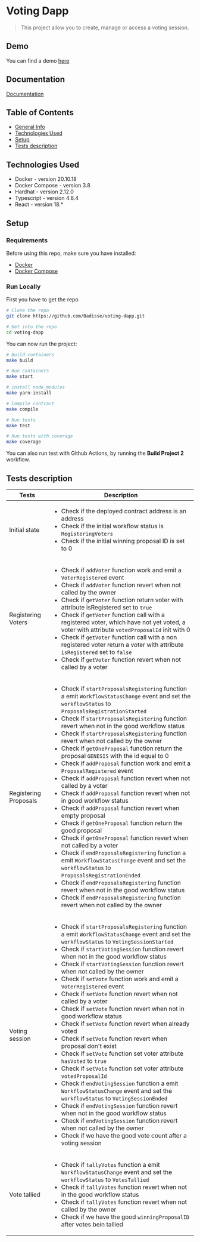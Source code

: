 # Voting Dapp

>This project allow you to create, manage or access a voting session.


## Demo

You can find a demo [here](https://voting-dapp-mu.vercel.app/)


## Documentation

[Documentation](https://github.com/Badisse/voting-dapp/tree/main/hardhat/docs)

## Table of Contents
* [General Info](#general-information)
* [Technologies Used](#technologies-used)
* [Setup](#setup)
* [Tests description](#tests-description)



## Technologies Used
- Docker - version 20.10.18
- Docker Compose - version 3.8
- Hardhat - version 2.12.0
- Typescript - version 4.8.4
- React - version 18.*


## Setup
### Requirements
Before using this repo, make sure you have installed:
- [Docker](https://docs.docker.com/engine/install/)
- [Docker Compose](https://docs.docker.com/compose/install/)

### Run Locally
First you have to get the repo
```bash
# Clone the repo 
git clone https://github.com/Badisse/voting-dapp.git

# Get into the repo
cd voting-dapp
```

You can now run the project:

```bash
# Build containers
make build

# Run containers
make start

# install node_modules
make yarn-install

# Compile contract
make compile

# Run tests
make test

# Run tests with coverage
make coverage
```

You can also run test with Github Actions, by running the **Build Project 2** workflow.

## Tests description

| Tests 	| Description 	|
|---	|---	|
| Initial state 	| <ul>   <li>Check if the deployed contract address is an address</li>   <li>Check if the initial workflow status is `RegisteringVoters`</li>   <li>Check if the initial winning proposal ID is set to 0</li> </ul> 	|
| Registering Voters 	| <ul>   <li>Check if `addVoter` function work  and emit a `VoterRegistered` event</li>   <li>Check if `addVoter` function revert when not called by the owner</li>   <li>Check if `getVoter` function return voter with attribute isRegistered set to `true`</li>   <li>Check if `getVoter` function call with a registered voter, which have not yet voted, a voter with attribute `votedProposalId` init with 0   <li>Check if `getVoter` function call with a non registered voter return a voter with attribute `isRegistered` set to `false`</li>   <li>Check if `getVoter` function revert when not called by a voter</li> </ul> 	|
| Registering Proposals 	| <ul>   <li>Check if `startProposalsRegistering` function a emit `WorkflowStatusChange` event and set the `workflowStatus` to `ProposalsRegistrationStarted`</li>   <li>Check if `startProposalsRegistering` function revert when not in the good workflow status</li>  <li>Check if `startProposalsRegistering` function revert when not called by the owner</li>   <li>Check if `getOneProposal` function return the proposal `GENESIS` with the id equal to 0</li>   <li>Check if `addProposal` function work and emit a `ProposalRegistered` event</li>  <li>Check if `addProposal` function revert when not called by a voter</li> <li>Check if `addProposal` function revert when not in good workflow status</li> <li>Check if `addProposal` function revert when empty proposal</li> <li>Check if `getOneProposal` function return the good proposal</li> <li>Check if `getOneProposal` function revert when not called by a voter</li> <li>Check if `endProposalsRegistering` function a emit `WorkflowStatusChange` event and set the `workflowStatus` to `ProposalsRegistrationEnded`</li> <li>Check if `endProposalsRegistering` function revert when not in the good workflow status</li> <li>Check if `endProposalsRegistering` function revert when not called by the owner</li> </ul> 	|
| Voting session 	|  <ul>   <li>Check if `startProposalsRegistering` function a emit `WorkflowStatusChange` event and set the `workflowStatus` to `VotingSessionStarted`</li>   <li>Check if `startVotingSession` function revert when not in the good workflow status</li>  <li>Check if `startVotingSession` function revert when not called by the owner</li>   <li>Check if `setVote` function work and emit a `VoterRegistered` event</li>  <li>Check if `setVote` function revert when not called by a voter</li> <li>Check if `setVote` function revert when not in good workflow status</li> <li>Check if `setVote` function revert when already voted</li> <li>Check if `setVote` function revert when proposal don't exist</li> <li>Check if `setVote` function set voter attribute `hasVoted` to `true`</li> <li>Check if `setVote` function set voter attribute `votedProposalId`</li> <li>Check if `endVotingSession` function a emit `WorkflowStatusChange` event and set the `workflowStatus` to `VotingSessionEnded`</li>	<li>Check if `endVotingSession` function revert when not in the good workflow status</li>  <li>Check if `endVotingSession` function revert when not called by the owner</li> <li>Check if we have the good vote count after a voting session</li> |
| Vote tallied 	| <ul>   <li>Check if `tallyVotes` function a emit `WorkflowStatusChange` event and set the `workflowStatus` to `VotesTallied`</li>   <li>Check if `tallyVotes` function revert when not in the good workflow status</li>  <li>Check if `tallyVotes` function revert when not called by the owner</li>   <li>Check if we have the good `winningProposalID` after votes bein tallied</li>  </ul> 